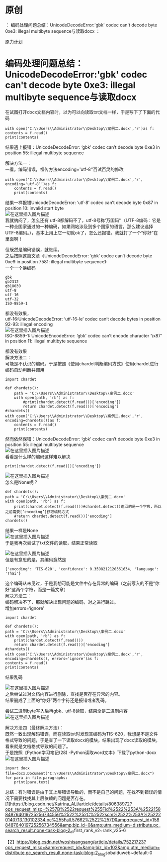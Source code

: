 # 原创

： 编码处理问题总结：UnicodeDecodeError:'gbk' codec can't decode byte 0xe3: illegal multibyte sequence与读取docx ：

原力计划

# 编码处理问题总结：UnicodeDecodeError:'gbk' codec can't decode byte 0xe3: illegal multibyte sequence与读取docx

在试图打开docx文档内容时，以为可以向读取txt文档一样，于是写下了下面的代码

```
with open('C:\\Users\\Administrator\\Desktop\\案例二.docx','r')as f:
contents = f.read()
print(contents)

```

结果遇上报错：UnicodeDecodeError: ‘gbk’ codec can’t decode byte 0xe3 in position 55: illegal multibyte sequence

解决方法一：<br/> 一看，编码错误，祖传方法encoding='utf-8‘’百试百灵的修改

```
with open('C:\\Users\\Administrator\\Desktop\\案例二.docx','r'，encoding='utf-8‘’)as f:
	contents = f.read()
	print(contents)

```

结果一样报错UnicodeDecodeError: ‘utf-8’ codec can’t decode byte 0x87 in position 10: invalid start
byte<br/> <img alt="在这里插入图片描述" src="https://img-blog.csdnimg.cn/20200503142738961.png"/><br/> 我就纳闷了，怎么还有
utf-8都解码不了，utf-8号称‘万国码’’（UTF-8编码：它是一种全国家通过的一种编码，如果网站涉及到多个国家的语言，那么建议选择UTF-8编码。），基本上用上它一切就ok了，怎么还报错。我就打了一个“你好”在里面啊！

但既然是编码错误，就继续。<br/> 之后按照这篇文章《UnicodeDecodeError: ‘gbk’ codec can’t decode byte 0xe9 in position 7581: illegal multibyte
sequence》<br/> 一个一个换编码

```
gbk
gb2312
gb18030
utf-8
utf-16
utf-32
ISO-8859-1

```

都没有效果，<br/> utf-16:UnicodeDecodeError: ‘utf-16-le’ codec can’t decode bytes in position 92-93: illegal
encoding<br/> <img alt="在这里插入图片描述" src="https://img-blog.csdnimg.cn/20200503143714333.png"/><br/> ISO-8859-1:
UnicodeEncodeError: ‘gbk’ codec can’t encode character ‘\x87’ in position 11: illegal multibyte sequence

都没有效果<br/> 解决方法二：<br/> 可能是不认识的编码。于是按照《使用chardet判断编码方式》使用chardet进行编码自动判断并调用

```
import chardet

def chardets():
	path = 'C:\\Users\\Administrator\\Desktop\\案例二.docx'
	with open(path, 'rb') as f:
    	#print(chardet.detect(f.read())['encoding'])
    	return chardet.detect(f.read())['encoding']
#chardets()
with open('C:\\Users\\Administrator\\Desktop\\案例二.docx','r', 	encoding=chardets())as f:
	contents = f.read()
	print(contents)

```

然而依然保错：UnicodeDecodeError: ‘gbk’ codec can’t decode byte 0xe3 in position 55: illegal multibyte
sequence<br/> <img alt="在这里插入图片描述" src="https://img-blog.csdnimg.cn/20200503144409480.png"/><br/> 看看是什么样的编码这样难以解决

```
print(chardet.detect(f.read())['encoding'])

```

<img alt="在这里插入图片描述" src="https://img-blog.csdnimg.cn/20200503144523767.png"/><br/> 怎么是None呢？

```
def chardets():
path = 'C:\\Users\\Administrator\\Desktop\\案例二.docx'
with open(path, 'rb') as f:
    print(chardet.detect(f.read()))#chardet.detect()返回的是一个字典，所以之前需要[‘encoding’]获取编码方式
    #return chardet.detect(f.read())['encoding']
chardets()

```

结果一样是None<br/> <img alt="在这里插入图片描述" src="https://img-blog.csdnimg.cn/20200503144836703.png"/><br/>
于是我再次尝试了txt文件的读取，结果正常读取

<img alt="在这里插入图片描述" src="https://img-blog.csdnimg.cn/20200503145015565.png"/><br/> 但是有意思的是，其编码竟然是

```
{'encoding': 'TIS-620', 'confidence': 0.3598212120361634, 'language': 'Thai'}

```

这个编码从未见过，于是我想可能是文件中存在异常的编码（之前写入的不是“你好”这两个字符，而是一篇文章）<br/> 解决方法三：<br/> 编码解决不了，那就解决出现问题的编码，对之进行跳过。<br/> 增加errors=‘ignore’

```
import chardet

def chardets():
path = 'C:\\Users\\Administrator\\Desktop\\案例二.docx'
with open(path, 'rb') as f:
    print(chardet.detect(f.read()))
    return chardet.detect(f.read())['encoding']
#chardets()
with open('C:\\Users\\Administrator\\Desktop\\案例二.docx','r', encoding=chardets(), errors='ignore')as f:
contents = f.read()
print(contents)

```

结果乱码

<img alt="在这里插入图片描述" src="https://img-blog.csdnimg.cn/20200503145644817.png?x-oss-process=image/watermark,type_ZmFuZ3poZW5naGVpdGk,shadow_10,text_aHR0cHM6Ly9ibG9nLmNzZG4ubmV0L3B5dGhvbl9fcmVwb3J0ZWQ=,size_16,color_FFFFFF,t_70"/><br/>
之后尝试过对文档内容进行删除，查找是否存在异常的内容。<br/> 结果删成了上面的“你好”两个字符还是报错或者乱码。

尝试二进制byte写入后再gbk、utf-8读取，结果全是二进制内容<br/> <img alt="在这里插入图片描述" src="https://img-blog.csdnimg.cn/20200503145953742.png?x-oss-process=image/watermark,type_ZmFuZ3poZW5naGVpdGk,shadow_10,text_aHR0cHM6Ly9ibG9nLmNzZG4ubmV0L3B5dGhvbl9fcmVwb3J0ZWQ=,size_16,color_FFFFFF,t_70"/>

解决方法四（最终解决方法）：<br/> 既然一致出现解码错误，而在读取txt时发现其编码为TIS-620，我想是不是文件格式导致的问题，于是查了一下读取docx的模块，结果出现了docx读取的模块，看来就是文档格式导致的问题了。<br/>
于是按照《Python学习笔记(28)
-Python读取word文本》下载了python-docx<br/> <img alt="在这里插入图片描述" src="https://img-blog.csdnimg.cn/20200503150359383.png?x-oss-process=image/watermark,type_ZmFuZ3poZW5naGVpdGk,shadow_10,text_aHR0cHM6Ly9ibG9nLmNzZG4ubmV0L3B5dGhvbl9fcmVwb3J0ZWQ=,size_16,color_FFFFFF,t_70"/>

```
import docx
file=docx.Document("C:\\Users\\Administrator\\Desktop\\案例二.docx")
for para in file.paragraphs:
	print(para.text)

```

总结：有时错误是由于其上层错误导致的，而不是自己的问题，在找不到错误的情况下需要找找其上层依赖的问题是否存在。<br/> [1]https://blog.csdn.net/Katrina_ALi/article/details/80638972?ops_request_misc=%257B%2522request%255Fid%2522%253A%2522158848764019725256734556%2522%252C%2522scm%2522%253A%252220140713.130102334.pc%255Fall.57662%2522%257D&amp;request_id=158848764019725256734556&amp;biz_id=0&amp;utm_medium=distribute.pc_search_result.none-task-blog-2<sub>all</sub>first_rank_v2~rank_v25-6

【2】https://blog.csdn.net/woshisangsang/article/details/75221723?ops_request_misc=&amp;request_id=&amp;biz_id=102&amp;utm_medium=distribute.pc_search_result.none-task-blog-2<sub>blog</sub>sobaiduweb~default-0
